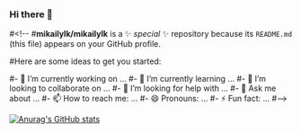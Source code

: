 ### Hi there 👋

#<!--
#**mikailylk/mikailylk** is a ✨ _special_ ✨ repository because its `README.md` (this file) appears on your GitHub profile.

#Here are some ideas to get you started:

#- 🔭 I’m currently working on ...
#- 🌱 I’m currently learning ...
#- 👯 I’m looking to collaborate on ...
#- 🤔 I’m looking for help with ...
#- 💬 Ask me about ...
#- 📫 How to reach me: ...
#- 😄 Pronouns: ...
#- ⚡ Fun fact: ...
#-->

[![Anurag's GitHub stats](https://github-readme-stats.vercel.app/api?username=mikailylk)](https://github.com/anuraghazra/github-readme-stats)
